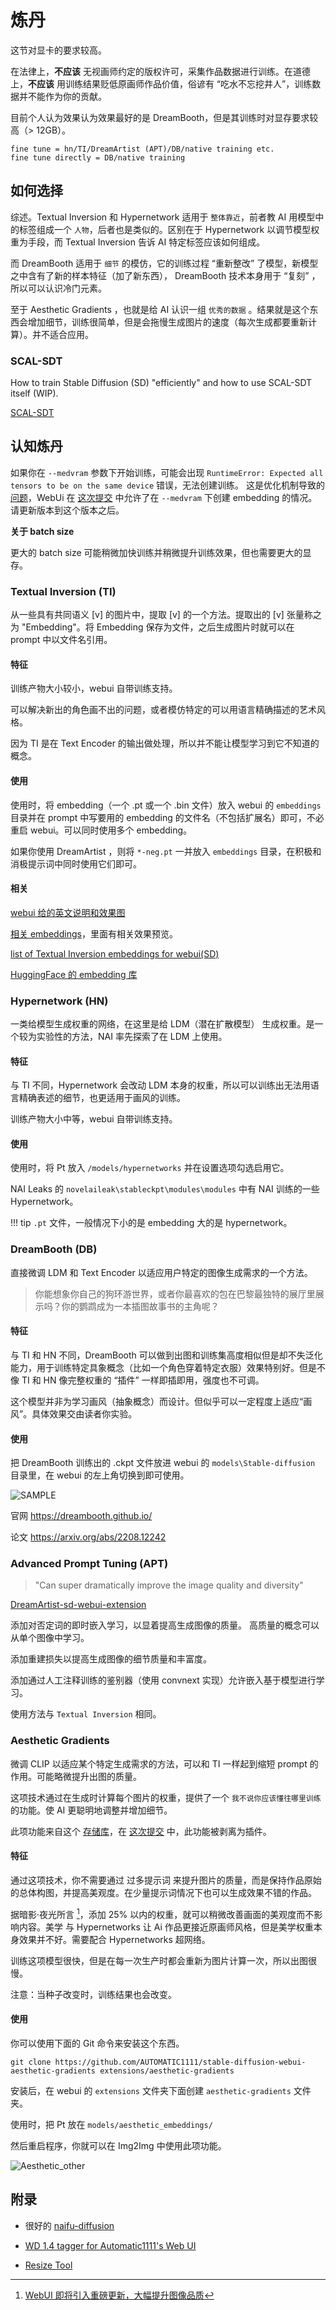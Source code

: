 # 炼丹

这节对显卡的要求较高。

在法律上，**不应该** 无视画师约定的版权许可，采集作品数据进行训练。在道德上，**不应该** 用训练结果贬低原画师作品价值，俗谚有 “吃水不忘挖井人”，训练数据并不能作为你的贡献。

目前个人认为效果认为效果最好的是 DreamBooth，但是其训练时对显存要求较高（> 12GB）。

```
fine tune = hn/TI/DreamArtist (APT)/DB/native training etc.
fine tune directly = DB/native training
```

## 如何选择

综述。Textual Inversion  和 Hypernetwork 适用于 `整体靠近`，前者教 AI 用模型中的标签组成一个 `人物`，后者也是类似的。区别在于 Hypernetwork 以调节模型权重为手段，而 Textual Inversion 告诉 AI 特定标签应该如何组成。

而 DreamBooth 适用于 `细节` 的模仿，它的训练过程 “重新整改” 了模型，新模型之中含有了新的样本特征（加了新东西）， DreamBooth 技术本身用于 “复刻” ，所以可以认识冷门元素。

至于 Aesthetic Gradients ，也就是给 AI 认识一组 `优秀的数据` 。结果就是这个东西会增加细节，训练很简单，但是会拖慢生成图片的速度（每次生成都要重新计算）。并不适合应用。

### SCAL-SDT

How to train Stable Diffusion (SD) "efficiently" and how to use SCAL-SDT itself (WIP).

[SCAL-SDT](https://github.com/CCRcmcpe/scal-sdt/wiki)

## 认知炼丹

如果你在 `--medvram` 参数下开始训练，可能会出现 `RuntimeError: Expected all tensors to be on the same device` 错误，无法创建训练。
这是优化机制导致的 [问题](https://github.com/AUTOMATIC1111/stable-diffusion-webui/issues/2399)，WebUi 在 [这次提交](https://github.com/AUTOMATIC1111/stable-diffusion-webui/commit/cbb857b675cf0f169b21515c29da492b513cc8c4) 中允许了在 `--medvram` 下创建 embedding 的情况。请更新版本到这个版本之后。

**关于 batch size**

更大的 batch size 可能稍微加快训练并稍微提升训练效果，但也需要更大的显存。

### Textual Inversion (TI)

从一些具有共同语义 [v] 的图片中，提取 [v] 的一个方法。提取出的 [v] 张量称之为 "Embedding"。将 Embedding 保存为文件，之后生成图片时就可以在 prompt 中以文件名引用。

#### 特征

训练产物大小较小，webui 自带训练支持。

可以解决新出的角色画不出的问题，或者模仿特定的可以用语言精确描述的艺术风格。

因为 TI 是在 Text Encoder 的输出做处理，所以并不能让模型学习到它不知道的概念。

#### 使用

使用时，将 embedding（一个 .pt 或一个 .bin 文件）放入 webui 的 `embeddings` 目录并在 prompt 中写要用的 embedding 的文件名（不包括扩展名）即可，不必重启 webui。可以同时使用多个 embedding。

如果你使用 DreamArtist ，则将 `*-neg.pt` 一并放入 `embeddings` 目录，在积极和消极提示词中同时使用它们即可。

#### 相关

[webui 给的英文说明和效果图](https://github.com/AUTOMATIC1111/stable-diffusion-webui/wiki/Textual-Inversion)

[相关 embeddings](https://gitlab.com/16777216c/stable-diffusion-embeddings)，里面有相关效果预览。

[list of Textual Inversion embeddings for webui(SD)](https://rentry.org/embeddings)

[HuggingFace 的 embedding 库](https://cyberes.github.io/stable-diffusion-textual-inversion-models/)

### Hypernetwork (HN)

一类给模型生成权重的网络，在这里是给 LDM（潜在扩散模型） 生成权重。是一个较为实验性的方法，NAI 率先探索了在 LDM 上使用。

#### 特征

与 TI 不同，Hypernetwork 会改动 LDM 本身的权重，所以可以训练出无法用语言精确表述的细节，也更适用于画风的训练。

训练产物大小中等，webui 自带训练支持。

#### 使用

使用时，将 Pt 放入 `/models/hypernetworks` 并在设置选项勾选启用它。

NAI Leaks 的 `novelaileak\stableckpt\modules\modules` 中有 NAI 训练的一些 Hypernetwork。

!!! tip
    `.pt` 文件，一般情况下小的是 embedding 大的是 hypernetwork。

### DreamBooth (DB)

直接微调 LDM 和 Text Encoder 以适应用户特定的图像生成需求的一个方法。

> 你能想象你自己的狗环游世界，或者你最喜欢的包在巴黎最独特的展厅里展示吗？你的鹦鹉成为一本插图故事书的主角呢？

#### 特征

与 TI 和 HN 不同，DreamBooth 可以做到出图和训练集高度相似但是却不失泛化能力，用于训练特定具象概念（比如一个角色穿着特定衣服）效果特别好。但是不像 TI 和 HN 像完整权重的 “插件” 一样即插即用，强度也不可调。

这个模型并非为学习画风（抽象概念）而设计。但似乎可以一定程度上适应“画风”。具体效果交由读者你实验。

#### 使用

把 DreamBooth 训练出的 .ckpt 文件放进 webui 的 `models\Stable-diffusion` 目录里，在 webui 的左上角切换到即可使用。

![SAMPLE](https://dreambooth.github.io/DreamBooth_files/high_level.png)

官网 https://dreambooth.github.io/

论文 https://arxiv.org/abs/2208.12242

### Advanced Prompt Tuning (APT)

> "Can super dramatically improve the image quality and diversity"

[DreamArtist-sd-webui-extension](https://github.com/7eu7d7/DreamArtist-sd-webui-extension)

添加对否定词的即时嵌入学习，以显着提高生成图像的质量。 高质量的概念可以从单个图像中学习。

添加重建损失以提高生成图像的细节质量和丰富度。

添加通过人工注释训练的鉴别器（使用 convnext 实现）允许嵌入基于模型进行学习。

使用方法与 `Textual Inversion` 相同。

### Aesthetic Gradients

微调 CLIP 以适应某个特定生成需求的方法，可以和 TI 一样起到缩短 prompt 的作用。可能略微提升出图的质量。

这项技术通过在生成时计算每个图片的权重，提供了一个 `我不说你应该懂往哪里训练` 的功能。使 AI 更聪明地调整并增加细节。

此项功能来自这个 [存储库](https://github.com/vicgalle/stable-diffusion-aesthetic-gradients)，在 [这次提交](https://github.com/AUTOMATIC1111/stable-diffusion-webui/commit/2b91251637078e04472c91a06a8d9c4db9c1dcf0) 中，此功能被剥离为插件。

#### 特征

通过这项技术，你不需要通过 过多提示词 来提升图片的质量，而是保持作品原始的总体构图，并提高美观度。在少量提示词情况下也可以生成效果不错的作品。

据暗影·夜光所言 [^11]，添加 25% 以内的权重，就可以稍微改善画面的美观度而不影响内容。美学 与 Hypernetworks 让 Ai 作品更接近原画师风格，但是美学权重本身效果并不好。需要配合 Hypernetworks 超网络。

训练这项模型很快，但是在每一次生产时都会重新为图片计算一次，所以出图很慢。

注意：当种子改变时，训练结果也会改变。

#### 使用

你可以使用下面的 Git 命令来安装这个东西。

```commandline
git clone https://github.com/AUTOMATIC1111/stable-diffusion-webui-aesthetic-gradients extensions/aesthetic-gradients
```

安装后，在 webui 的 `extensions` 文件夹下面创建 `aesthetic-gradients` 文件夹。

使用时，把 Pt 放在 `models/aesthetic_embeddings/`

然后重启程序，你就可以在 Img2Img 中使用此项功能。

![Aesthetic_other](https://user-images.githubusercontent.com/75739606/197824140-50dca98e-856f-44ca-99e6-da2fee5bb23c.png)
<!--
![Aesthetic_other](https://raw.githubusercontent.com/sudoskys/StableDiffusionBook/main/resource/Aesthetic_other.png)
-->

## 附录

- 很好的 [naifu-diffusion](https://github.com/Mikubill/naifu-diffusion)

- [WD 1.4 tagger for Automatic1111's Web UI ](https://github.com/toriato/stable-diffusion-webui-wd14-tagger)

- [Resize Tool](https://www.birme.net/)

[^7]:[风格模型训练](https://www.bilibili.com/video/BV1ae4y1S7v9/)

[^8]:[迭代草图](https://github.com/AUTOMATIC1111/stable-diffusion-webui/discussions/2473)

[^9]:[交替单词](https://github.com/AUTOMATIC1111/stable-diffusion-webui/pull/1733)

[^10]:[角色与画风 tag 训练十问](https://www.bilibili.com/video/BV1xt4y1F7Y2/)

[^11]:[WebUI 即将引入重磅更新，大幅提升图像品质](https://www.bilibili.com/read/cv19102552)

[^12]:[超网络训练](https://github.com/AUTOMATIC1111/stable-diffusion-webui/discussions/2284)

[^14]:[dreambooth-小鬼峰](https://www.bilibili.com/read/cv18935031?from=search)

[^15]:[dreambooth-论文](https://arxiv.org/abs/2208.12242)

[^17]:[Installing Stable Diffusion & Dreambooth for Windows](https://pastebin.com/xcFpp9Mr)

[^18]:[Installing Dreambooth for Windows](https://gist.github.com/Summersoff/70861d757a40c153c5802dc8c4ed68c0)
